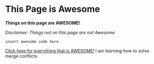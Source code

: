 # This Page is Awesome
**Things on this page are AWESOME!**

*Disclaimer: Things not on this page are not Awesome*

```insert awesome code here```


[Click here for everything that is AWESOME!](https://www.youtube.com/watch?v=StTqXEQ2l-Y)
I am learning how to solve merge conflicts